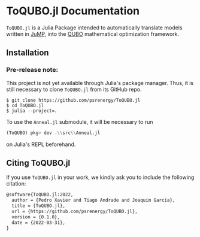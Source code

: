 # ToQUBO.jl Documentation

`ToQUBO.jl` is a Julia Package intended to automatically translate models written in [JuMP](https://github.com/jump-dev/JuMP.jl), into the [QUBO](https://en.wikipedia.org/wiki/Quadratic_unconstrained_binary_optimization) mathematical optimization framework.

## Installation

### **Pre-release note:**
This project is not yet available through Julia's package manager. Thus, it is still necessary to clone `ToQUBO.jl` from its GitHub repo.
```shell
$ git clone https://github.com/psrenergy/ToQUBO.jl
$ cd ToQUBO.jl
$ julia --project=.
```

To use the `Anneal.jl` submodule, it will be necessary to run
```julia
(ToQUBO) pkg> dev .\\src\\Anneal.jl
```
on Julia's REPL beforehand.

## Citing ToQUBO.jl

If you use `ToQUBO.jl` in your work, we kindly ask you to include the following citation:
```tex
@software{ToQUBO.jl:2022,
  author = {Pedro Xavier and Tiago Andrade and Joaquim Garcia},
  title = {ToQUBO.jl},
  url = {https://github.com/psrenergy/ToQUBO.jl},
  version = {0.1.0},
  date = {2022-03-31},
}
```